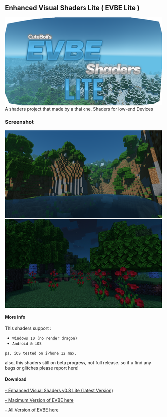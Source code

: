 ## Enhanced Visual Shaders Lite ( EVBE Lite )
![](evbe-lite_thumbnail.png)
A shaders project that made by a thai one.
Shaders for low-end Devices

### Screenshot
![](scl_1.png)
![](scl_3.png)

#### More info

This shaders support :
- `Windows 10 (no render dragon)`
- `Android & iOS`

`ps. iOS tested on iPhone 12 max.`

also, this shaders still on beta progress, not full release.
so if u find any bugs or glitches please report here!

#### Download
[ - Enhanced Visual Shaders v0.8 Lite (Latest Version)](https://github.com/ShieruG/Enhanced-Visual-Shaders/releases/download/0.8lb/evpe-lite_0.8.0.mcpack)

[ - Maximum Version of EVBE here](https://github.com/ShieruG/Enhanced-Visual-Shaders)

[ - All Version of EVBE here](https://github.com/ShieruG/Enhanced-Visual-Shaders/releases)
